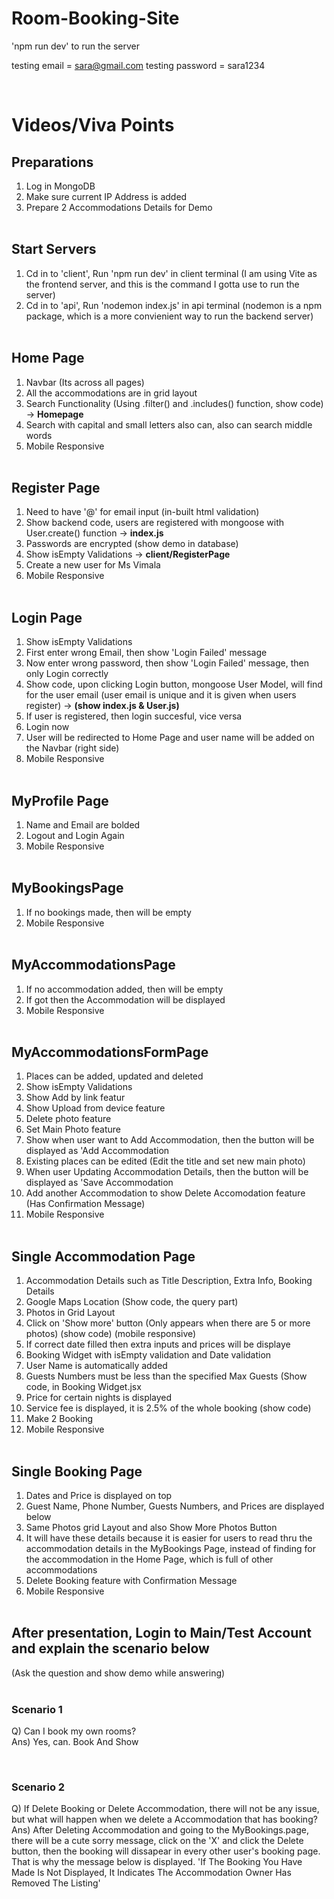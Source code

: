# Room-Booking-Site

'npm run dev' to run the server 

testing email = sara@gmail.com
testing password = sara1234

</br>

# Videos/Viva Points 

## Preparations </br> 
1. Log in MongoDB 
2. Make sure current IP Address is added 
3. Prepare 2 Accommodations Details for Demo </br> </br>


## Start Servers </br>
1. Cd in to 'client', Run 'npm run dev' in client terminal (I am using Vite as the frontend server, and this is the command I gotta use to run the server)
2. Cd in to 'api', Run 'nodemon index.js' in api terminal (nodemon is a npm package, which is a more convienient way to run the backend server)</br> </br>



## Home Page </br>
1. Navbar (Its across all pages) 
2. All the accommodations are in grid layout 
3. Search Functionality (Using .filter() and .includes() function, show code) -> **Homepage**
4. Search with capital and small letters also can, also can search middle words 
5. Mobile Responsive </br> </br>


## Register Page </br>
1. Need to have '@' for email input (in-built html validation)
2. Show backend code, users are registered with mongoose with User.create() function -> **index.js**
3. Passwords are encrypted (show demo in database)
4. Show isEmpty Validations -> **client/RegisterPage**
5. Create a new user for Ms Vimala
6. Mobile Responsive </br> </br>


## Login Page </br>
1. Show isEmpty Validations
2. First enter wrong Email, then show 'Login Failed' message
3. Now enter wrong password, then show 'Login Failed' message, then only Login correctly
4. Show code, upon clicking Login button, mongoose User Model, will find for the user email (user email is unique and it is 
    given when users register) -> **(show index.js & User.js)**
5. If user is registered, then login succesful, vice versa
6. Login now
7. User will be redirected to Home Page and user name will be added on the Navbar (right side)
8. Mobile Responsive </br> </br>



## MyProfile Page </br>
1. Name and Email are bolded
2. Logout and Login Again
3. Mobile Responsive </br> </br>

## MyBookingsPage </br>
1. If no bookings made, then will be empty
2. Mobile Responsive </br> </br>


## MyAccommodationsPage </br>
1. If no accommodation added, then will be empty
2. If got then the Accommodation will be displayed 
3. Mobile Responsive </br> </br>

## MyAccommodationsFormPage
1. Places can be added, updated and deleted
2. Show isEmpty Validations
3. Show Add by link featur
4. Show Upload from device feature
5. Delete photo feature
6. Set Main Photo feature
7. Show when user want to Add Accommodation, then the button will be displayed as 'Add Accommodation
8. Existing places can be edited (Edit the title and set new main photo)
9. When user Updating Accommodation Details, then the button will be displayed as 'Save Accommodation
10. Add another Accommodation to show Delete Accomodation feature (Has Confirmation Message)
11. Mobile Responsive </br> </br>


## Single Accommodation Page </br>
1. Accommodation Details such as Title Description, Extra Info, Booking Details
2. Google Maps Location (Show code, the query part)
3. Photos in Grid Layout
4. Click on 'Show more' button (Only appears when there are 5 or more photos) (show code)     (mobile responsive)
5. If correct date filled then extra inputs and prices will be displaye
6. Booking Widget with isEmpty validation and Date validation
7. User Name is automatically added
8. Guests Numbers must be less than the specified Max Guests (Show code, in Booking Widget.jsx
9. Price for certain nights is displayed
10. Service fee is displayed, it is 2.5% of the whole booking (show code)
11. Make 2 Booking
12. Mobile Responsive  </br> </br>


## Single Booking Page </br>
1. Dates and Price is displayed on top 
2. Guest Name, Phone Number, Guests Numbers, and Prices are displayed below
3. Same Photos grid Layout and also Show More Photos Button
4. It will have these details because it is easier for users to read thru the accommodation details in the MyBookings Page, instead of finding for the accommodation in the Home Page, which is full of other accommodations
5. Delete Booking feature with Confirmation Message 
6. Mobile Responsive  </br> </br>

## After presentation, Login to Main/Test  Account and explain the scenario below </br>
(Ask the question and show demo while answering) </br> </br>

### Scenario 1  </br>
Q) Can I book my own rooms? </br>
Ans) Yes, can. Book And Show

</br> 

### Scenario 2 </br>
Q) If Delete Booking or Delete Accommodation, there will not be any issue, but what will happen when we delete a Accommodation that has booking?  </br>
Ans) After Deleting Accommodation and going to the MyBookings.page, there will be a cute sorry message, click on the 'X' and click the Delete button, then the booking will dissapear in every other user's booking page. That is why the message below is displayed. 
'If The Booking You Have Made Is Not Displayed, It Indicates The Accommodation Owner Has Removed The Listing'
